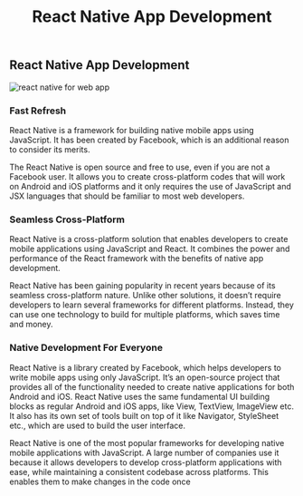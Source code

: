 ﻿---
layout: ../../../layouts/ServiceLayout.astro
title: "React Native App Development"
faqtitle1: "Why is app maintenance important?"
faqtext1: "App maintenance is crucial for ensuring that your mobile application remains functional, compatible with new hardware and software updates, secure from vulnerabilities, and aligned with evolving user preferences and usage patterns."

faqtitle2: "What factors contribute to the costs of app maintenance?"
faqtext2: "The costs of app maintenance can vary depending on factors such as the complexity of the app, frequency of updates, need for security patches, and infrastructure changes. Ignoring app maintenance can lead to higher costs in the long run due to issues like security vulnerabilities and user dissatisfaction."

faqtitle3: "How can I monitor and engage users after launching an app?"
faqtext3: "After launching an app, it's essential to monitor its performance through analytics to understand user behavior, preferences, and engagement metrics. This data can help in making informed decisions for app updates, feature enhancements, and user experience improvements to drive user engagement and retention."

---

## React Native App Development

![react native for web app](https://technoservesolutions.com/wp-content/uploads/2021/10/undraw_App_wireframe_re_d467.svg)

### Fast Refresh

React Native is a framework for building native mobile apps using JavaScript. It has been created by Facebook, which is an additional reason to consider its merits.

The React Native is open source and free to use, even if you are not a Facebook user. It allows you to create cross-platform codes that will work on Android and iOS platforms and it only requires the use of JavaScript and JSX languages that should be familiar to most web developers.

### Seamless Cross-Platform

React Native is a cross-platform solution that enables developers to create mobile applications using JavaScript and React. It combines the power and performance of the React framework with the benefits of native app development.

React Native has been gaining popularity in recent years because of its seamless cross-platform nature. Unlike other solutions, it doesn’t require developers to learn several frameworks for different platforms. Instead, they can use one technology to build for multiple platforms, which saves time and money.

### Native Development For Everyone

React Native is a library created by Facebook, which helps developers to write mobile apps using only JavaScript. It’s an open-source project that provides all of the functionality needed to create native applications for both Android and iOS. React Native uses the same fundamental UI building blocks as regular Android and iOS apps, like View, TextView, ImageView etc. It also has its own set of tools built on top of it like Navigator, StyleSheet etc., which are used to build the user interface.

React Native is one of the most popular frameworks for developing native mobile applications with JavaScript. A large number of companies use it because it allows developers to develop cross-platform applications with ease, while maintaining a consistent codebase across platforms. This enables them to make changes in the code once

